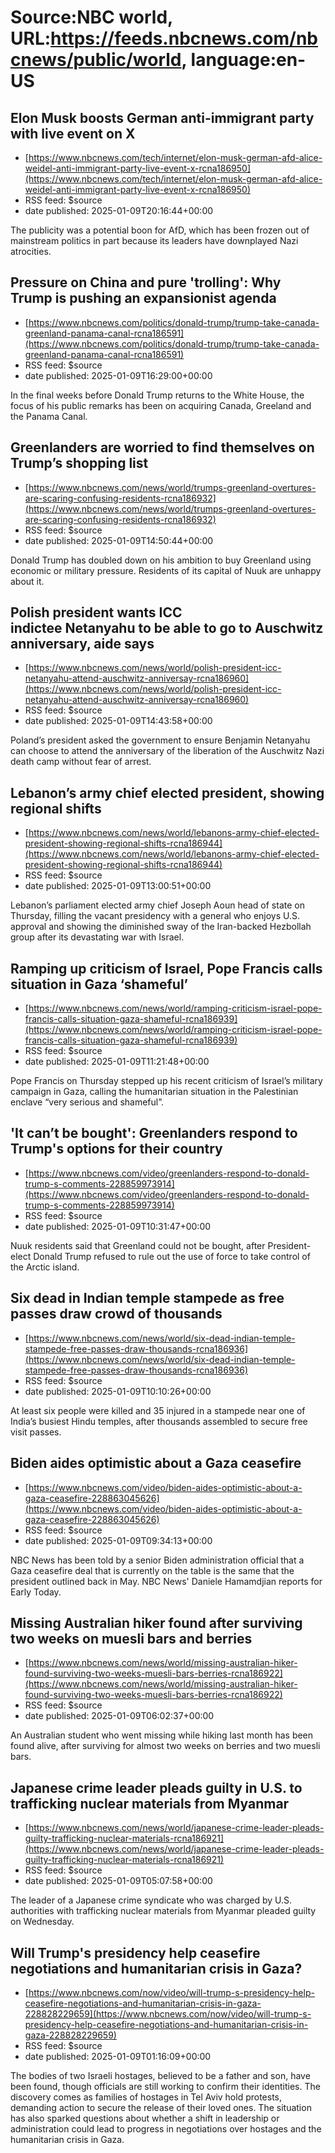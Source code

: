 # Source:NBC world, URL:https://feeds.nbcnews.com/nbcnews/public/world, language:en-US

## Elon Musk boosts German anti-immigrant party with live event on X
 - [https://www.nbcnews.com/tech/internet/elon-musk-german-afd-alice-weidel-anti-immigrant-party-live-event-x-rcna186950](https://www.nbcnews.com/tech/internet/elon-musk-german-afd-alice-weidel-anti-immigrant-party-live-event-x-rcna186950)
 - RSS feed: $source
 - date published: 2025-01-09T20:16:44+00:00

The publicity was a potential boon for AfD, which has been frozen out of mainstream politics in part because its leaders have downplayed Nazi atrocities.

## Pressure on China and pure 'trolling': Why Trump is pushing an expansionist agenda
 - [https://www.nbcnews.com/politics/donald-trump/trump-take-canada-greenland-panama-canal-rcna186591](https://www.nbcnews.com/politics/donald-trump/trump-take-canada-greenland-panama-canal-rcna186591)
 - RSS feed: $source
 - date published: 2025-01-09T16:29:00+00:00

In the final weeks before Donald Trump returns to the White House, the focus of his public remarks has been on acquiring Canada, Greeland and the Panama Canal.

## Greenlanders are worried to find themselves on Trump’s shopping list
 - [https://www.nbcnews.com/news/world/trumps-greenland-overtures-are-scaring-confusing-residents-rcna186932](https://www.nbcnews.com/news/world/trumps-greenland-overtures-are-scaring-confusing-residents-rcna186932)
 - RSS feed: $source
 - date published: 2025-01-09T14:50:44+00:00

Donald Trump has doubled down on his ambition to buy Greenland using economic or military pressure. Residents of its capital of Nuuk are unhappy about it.

## Polish president wants ICC indictee Netanyahu to be able to go to Auschwitz anniversary, aide says
 - [https://www.nbcnews.com/news/world/polish-president-icc-netanyahu-attend-auschwitz-anniversay-rcna186960](https://www.nbcnews.com/news/world/polish-president-icc-netanyahu-attend-auschwitz-anniversay-rcna186960)
 - RSS feed: $source
 - date published: 2025-01-09T14:43:58+00:00

Poland’s president asked the government to ensure Benjamin Netanyahu can choose to attend the anniversary of the liberation of the Auschwitz Nazi death camp without fear of arrest.

## Lebanon’s army chief elected president, showing regional shifts
 - [https://www.nbcnews.com/news/world/lebanons-army-chief-elected-president-showing-regional-shifts-rcna186944](https://www.nbcnews.com/news/world/lebanons-army-chief-elected-president-showing-regional-shifts-rcna186944)
 - RSS feed: $source
 - date published: 2025-01-09T13:00:51+00:00

Lebanon’s parliament elected army chief Joseph Aoun head of state on Thursday, filling the vacant presidency with a general who enjoys U.S. approval and showing the diminished sway of the Iran-backed Hezbollah group after its devastating war with Israel.

## Ramping up criticism of Israel, Pope Francis calls situation in Gaza ‘shameful’
 - [https://www.nbcnews.com/news/world/ramping-criticism-israel-pope-francis-calls-situation-gaza-shameful-rcna186939](https://www.nbcnews.com/news/world/ramping-criticism-israel-pope-francis-calls-situation-gaza-shameful-rcna186939)
 - RSS feed: $source
 - date published: 2025-01-09T11:21:48+00:00

Pope Francis on Thursday stepped up his recent criticism of Israel’s military campaign in Gaza, calling the humanitarian situation in the Palestinian enclave “very serious and shameful”.

## 'It can’t be bought': Greenlanders respond to Trump's options for their country
 - [https://www.nbcnews.com/video/greenlanders-respond-to-donald-trump-s-comments-228859973914](https://www.nbcnews.com/video/greenlanders-respond-to-donald-trump-s-comments-228859973914)
 - RSS feed: $source
 - date published: 2025-01-09T10:31:47+00:00

Nuuk residents said that Greenland could not be bought, after President-elect Donald Trump refused to rule out the use of force to take control of the Arctic island.

## Six dead in Indian temple stampede as free passes draw crowd of thousands
 - [https://www.nbcnews.com/news/world/six-dead-indian-temple-stampede-free-passes-draw-thousands-rcna186936](https://www.nbcnews.com/news/world/six-dead-indian-temple-stampede-free-passes-draw-thousands-rcna186936)
 - RSS feed: $source
 - date published: 2025-01-09T10:10:26+00:00

At least six people were killed and 35 injured in a stampede near one of India’s busiest Hindu temples, after thousands assembled to secure free visit passes.

## Biden aides optimistic about a Gaza ceasefire
 - [https://www.nbcnews.com/video/biden-aides-optimistic-about-a-gaza-ceasefire-228863045626](https://www.nbcnews.com/video/biden-aides-optimistic-about-a-gaza-ceasefire-228863045626)
 - RSS feed: $source
 - date published: 2025-01-09T09:34:13+00:00

NBC News has been told by a senior Biden administration official that a Gaza ceasefire deal that is currently on the table is the same that the president outlined back in May. NBC News' Daniele Hamamdjian reports for Early Today.

## Missing Australian hiker found after surviving two weeks on muesli bars and berries
 - [https://www.nbcnews.com/news/world/missing-australian-hiker-found-surviving-two-weeks-muesli-bars-berries-rcna186922](https://www.nbcnews.com/news/world/missing-australian-hiker-found-surviving-two-weeks-muesli-bars-berries-rcna186922)
 - RSS feed: $source
 - date published: 2025-01-09T06:02:37+00:00

An Australian student who went missing while hiking last month has been found alive, after surviving for almost two weeks on berries and two muesli bars.

## Japanese crime leader pleads guilty in U.S. to trafficking nuclear materials from Myanmar
 - [https://www.nbcnews.com/news/world/japanese-crime-leader-pleads-guilty-trafficking-nuclear-materials-rcna186921](https://www.nbcnews.com/news/world/japanese-crime-leader-pleads-guilty-trafficking-nuclear-materials-rcna186921)
 - RSS feed: $source
 - date published: 2025-01-09T05:07:58+00:00

The leader of a Japanese crime syndicate who was charged by U.S. authorities with trafficking nuclear materials from Myanmar pleaded guilty on Wednesday.

## Will Trump's presidency help ceasefire negotiations and humanitarian crisis in Gaza?
 - [https://www.nbcnews.com/now/video/will-trump-s-presidency-help-ceasefire-negotiations-and-humanitarian-crisis-in-gaza-228828229659](https://www.nbcnews.com/now/video/will-trump-s-presidency-help-ceasefire-negotiations-and-humanitarian-crisis-in-gaza-228828229659)
 - RSS feed: $source
 - date published: 2025-01-09T01:16:09+00:00

The bodies of two Israeli hostages, believed to be a father and son, have been found, though officials are still working to confirm their identities. The discovery comes as families of hostages in Tel Aviv hold protests, demanding action to secure the release of their loved ones. The situation has also sparked questions about whether a shift in leadership or administration could lead to progress in negotiations over hostages and the humanitarian crisis in Gaza.

